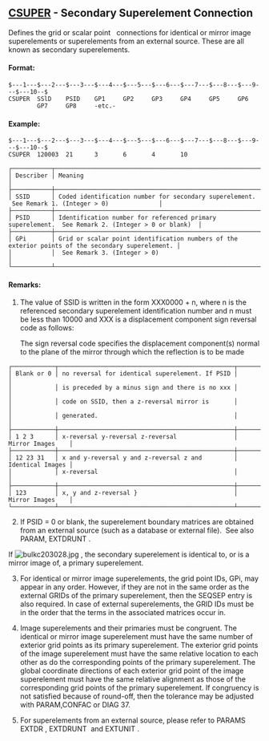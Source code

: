## [CSUPER](https://help.hexagonmi.com/bundle/MSC_Nastran_2022.4/page/Nastran_Combined_Book/qrg/bulkc2/TOC.CSUPER.xhtml) - Secondary Superelement Connection

Defines the grid or scalar point   connections for identical or mirror image superelements or superelements from an external source. These are all known as secondary superelements.

#### Format:

```nastran
$---1---$---2---$---3---$---4---$---5---$---6---$---7---$---8---$---9---$---10--$
CSUPER  SSlD    PSID    GP1     GP2     GP3     GP4     GP5     GP6             
        GP7     GP8     -etc.-                                                  
```
#### Example:

```nastran
$---1---$---2---$---3---$---4---$---5---$---6---$---7---$---8---$---9---$---10--$
CSUPER  120003  21      3       6       4       10                              
```
```text
┌───────────┬───────────────────────────────────────────────────────────────────────────────────────────────────┐
│ Describer │ Meaning                                                                                           │
├───────────┼───────────────────────────────────────────────────────────────────────────────────────────────────┤
│ SSID      │ Coded identification number for secondary superelement.  See Remark 1. (Integer > 0)              │
├───────────┼───────────────────────────────────────────────────────────────────────────────────────────────────┤
│ PSID      │ Identification number for referenced primary superelement.  See Remark 2. (Integer > 0 or blank)  │
├───────────┼───────────────────────────────────────────────────────────────────────────────────────────────────┤
│ GPi       │ Grid or scalar point identification numbers of the exterior points of the secondary superelement. │
│           │  See Remark 3. (Integer > 0)                                                                      │
└───────────┴───────────────────────────────────────────────────────────────────────────────────────────────────┘
```
#### Remarks:

1. The value of SSID is written in the form XXX0000 + n, where n is the referenced secondary superelement identification number and n must be less than 10000 and XXX is a displacement component sign reversal code as follows:

     The sign reversal code specifies the displacement component(s) normal to the plane of the mirror through which the reflection is to be made

```text
┌────────────┬─────────────────────────────────────────────────┬──────────────────┐
│ Blank or 0 │ no reversal for identical superelement. If PSID │                  │
│            │ is preceded by a minus sign and there is no xxx │                  │
│            │ code on SSID, then a z-reversal mirror is       │                  │
│            │ generated.                                      │                  │
├────────────┼─────────────────────────────────────────────────┼──────────────────┤
│ 1 2 3      │ x-reversal y-reversal z-reversal                │ Mirror Images    │
├────────────┼─────────────────────────────────────────────────┼──────────────────┤
│ 12 23 31   │ x and y-reversal y and z-reversal z and         │ Identical Images │
│            │ x-reversal                                      │                  │
├────────────┼─────────────────────────────────────────────────┼──────────────────┤
│ 123        │ x, y and z-reversal }                           │ Mirror Images    │
└────────────┴─────────────────────────────────────────────────┴──────────────────┘
```
2. If PSID = 0 or blank, the superelement boundary matrices are obtained from an external source (such as a database or external file).  See also PARAM,  EXTDRUNT .

If  ![bulkc203028.jpg](https://help-be.hexagonmi.com/bundle/MSC_Nastran_2022.4/page/Nastran_Combined_Book/qrg/bulkc2/../../../assets/bulkc203028.jpg?_LANG=enus) , the secondary superelement is identical to, or is a mirror image of, a primary superelement.

3. For identical or mirror image superelements, the grid point IDs, GPi, may appear in any order. However, if they are not in the same order as the external GRIDs of the primary superelement, then the SEQSEP entry is also required. In case of external superelements, the GRID IDs must be in the order that the terms in the associated matrices occur in.

4. Image superelements and their primaries must be congruent. The identical or mirror image superelement must have the same number of exterior grid points as its primary superelement. The exterior grid points of the image superelement must have the same relative location to each other as do the corresponding points of the primary superelement. The global coordinate directions of each exterior grid point of the image superelement must have the same relative alignment as those of the corresponding grid points of the primary superelement. If congruency is not satisfied because of round-off, then the tolerance may be adjusted with PARAM,CONFAC or DIAG 37.

5. For superelements from an external source, please refer to PARAMS  EXTDR ,  EXTDRUNT  and  EXTUNIT .

